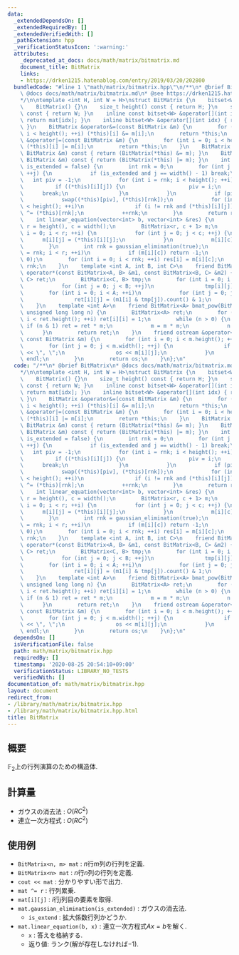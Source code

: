 ```yaml
---
data:
  _extendedDependsOn: []
  _extendedRequiredBy: []
  _extendedVerifiedWith: []
  _pathExtension: hpp
  _verificationStatusIcon: ':warning:'
  attributes:
    _deprecated_at_docs: docs/math/matrix/bitmatrix.md
    document_title: BitMatrix
    links:
    - https://drken1215.hatenablog.com/entry/2019/03/20/202800
  bundledCode: "#line 1 \"math/matrix/bitmatrix.hpp\"\n/**\n* @brief BitMatrix\n*\
    \ @docs docs/math/matrix/bitmatrix.md\n* @see https://drken1215.hatenablog.com/entry/2019/03/20/202800\n\
    */\n\ntemplate <int H, int W = H>\nstruct BitMatrix {\n    bitset<W> mat[H];\n\
    \    BitMatrix() {}\n    size_t height() const { return H; }\n    size_t width()\
    \ const { return W; }\n    inline const bitset<W> &operator[](int idx) const {\
    \ return mat[idx]; }\n    inline bitset<W> &operator[](int idx) { return mat[idx];\
    \ }\n    BitMatrix &operator&=(const BitMatrix &m) {\n        for (int i = 0;\
    \ i < height(); ++i) (*this)[i] &= m[i];\n        return *this;\n    }\n    BitMatrix\
    \ &operator|=(const BitMatrix &m) {\n        for (int i = 0; i < height(); ++i)\
    \ (*this)[i] |= m[i];\n        return *this;\n    }\n    BitMatrix operator&(const\
    \ BitMatrix &m) const { return (BitMatrix(*this) &= m); }\n    BitMatrix operator|(const\
    \ BitMatrix &m) const { return (BitMatrix(*this) |= m); }\n    int gaussian_elimination(bool\
    \ is_extended = false) {\n        int rnk = 0;\n        for (int j = 0; j < width();\
    \ ++j) {\n            if (is_extended and j == width() - 1) break;\n         \
    \   int piv = -1;\n            for (int i = rnk; i < height(); ++i) {\n      \
    \          if ((*this)[i][j]) {\n                    piv = i;\n              \
    \      break;\n                }\n            }\n            if (piv == -1) continue;\n\
    \            swap((*this)[piv], (*this)[rnk]);\n            for (int i = 0; i\
    \ < height(); ++i)\n                if (i != rnk and (*this)[i][j]) (*this)[i]\
    \ ^= (*this)[rnk];\n            ++rnk;\n        }\n        return rnk;\n    }\n\
    \    int linear_equation(vector<int> b, vector<int> &res) {\n        const int\
    \ r = height(), c = width();\n        BitMatrix<r, c + 1> m;\n        for (int\
    \ i = 0; i < r; ++i) {\n            for (int j = 0; j < c; ++j) {\n          \
    \      m[i][j] = (*this)[i][j];\n            }\n            m[i][c] = b[i];\n\
    \        }\n        int rnk = gaussian_elimination(true);\n        for (int i\
    \ = rnk; i < r; ++i)\n            if (m[i][c]) return -1;\n        res.assign(c,\
    \ 0);\n        for (int i = 0; i < rnk; ++i) res[i] = m[i][c];\n        return\
    \ rnk;\n    }\n    template <int A, int B, int C>\n    friend BitMatrix<A, C>\
    \ operator*(const BitMatrix<A, B> &m1, const BitMatrix<B, C> &m2) {\n        BitMatrix<A,\
    \ C> ret;\n        BitMatrix<C, B> tmp;\n        for (int i = 0; i < C; ++i)\n\
    \            for (int j = 0; j < B; ++j)\n                tmp[i][j] = m2[j][i];\n\
    \        for (int i = 0; i < A; ++i)\n            for (int j = 0; j < C; ++j)\n\
    \                ret[i][j] = (m1[i] & tmp[j]).count() & 1;\n        return ret;\n\
    \    }\n    template <int A>\n    friend BitMatrix<A> bmat_pow(BitMatrix<A> m,\
    \ unsigned long long n) {\n        BitMatrix<A> ret;\n        for (int i = 0;\
    \ i < ret.height(); ++i) ret[i][i] = 1;\n        while (n > 0) {\n           \
    \ if (n & 1) ret = ret * m;\n            m = m * m;\n            n >>= 1;\n  \
    \      }\n        return ret;\n    }\n    friend ostream &operator<<(ostream &os,\
    \ const BitMatrix &m) {\n        for (int i = 0; i < m.height(); ++i) {\n    \
    \        for (int j = 0; j < m.width(); ++j) {\n                if (j > 0) os\
    \ << \", \";\n                os << m[i][j];\n            }\n            os <<\
    \ endl;\n        }\n        return os;\n    }\n};\n"
  code: "/**\n* @brief BitMatrix\n* @docs docs/math/matrix/bitmatrix.md\n* @see https://drken1215.hatenablog.com/entry/2019/03/20/202800\n\
    */\n\ntemplate <int H, int W = H>\nstruct BitMatrix {\n    bitset<W> mat[H];\n\
    \    BitMatrix() {}\n    size_t height() const { return H; }\n    size_t width()\
    \ const { return W; }\n    inline const bitset<W> &operator[](int idx) const {\
    \ return mat[idx]; }\n    inline bitset<W> &operator[](int idx) { return mat[idx];\
    \ }\n    BitMatrix &operator&=(const BitMatrix &m) {\n        for (int i = 0;\
    \ i < height(); ++i) (*this)[i] &= m[i];\n        return *this;\n    }\n    BitMatrix\
    \ &operator|=(const BitMatrix &m) {\n        for (int i = 0; i < height(); ++i)\
    \ (*this)[i] |= m[i];\n        return *this;\n    }\n    BitMatrix operator&(const\
    \ BitMatrix &m) const { return (BitMatrix(*this) &= m); }\n    BitMatrix operator|(const\
    \ BitMatrix &m) const { return (BitMatrix(*this) |= m); }\n    int gaussian_elimination(bool\
    \ is_extended = false) {\n        int rnk = 0;\n        for (int j = 0; j < width();\
    \ ++j) {\n            if (is_extended and j == width() - 1) break;\n         \
    \   int piv = -1;\n            for (int i = rnk; i < height(); ++i) {\n      \
    \          if ((*this)[i][j]) {\n                    piv = i;\n              \
    \      break;\n                }\n            }\n            if (piv == -1) continue;\n\
    \            swap((*this)[piv], (*this)[rnk]);\n            for (int i = 0; i\
    \ < height(); ++i)\n                if (i != rnk and (*this)[i][j]) (*this)[i]\
    \ ^= (*this)[rnk];\n            ++rnk;\n        }\n        return rnk;\n    }\n\
    \    int linear_equation(vector<int> b, vector<int> &res) {\n        const int\
    \ r = height(), c = width();\n        BitMatrix<r, c + 1> m;\n        for (int\
    \ i = 0; i < r; ++i) {\n            for (int j = 0; j < c; ++j) {\n          \
    \      m[i][j] = (*this)[i][j];\n            }\n            m[i][c] = b[i];\n\
    \        }\n        int rnk = gaussian_elimination(true);\n        for (int i\
    \ = rnk; i < r; ++i)\n            if (m[i][c]) return -1;\n        res.assign(c,\
    \ 0);\n        for (int i = 0; i < rnk; ++i) res[i] = m[i][c];\n        return\
    \ rnk;\n    }\n    template <int A, int B, int C>\n    friend BitMatrix<A, C>\
    \ operator*(const BitMatrix<A, B> &m1, const BitMatrix<B, C> &m2) {\n        BitMatrix<A,\
    \ C> ret;\n        BitMatrix<C, B> tmp;\n        for (int i = 0; i < C; ++i)\n\
    \            for (int j = 0; j < B; ++j)\n                tmp[i][j] = m2[j][i];\n\
    \        for (int i = 0; i < A; ++i)\n            for (int j = 0; j < C; ++j)\n\
    \                ret[i][j] = (m1[i] & tmp[j]).count() & 1;\n        return ret;\n\
    \    }\n    template <int A>\n    friend BitMatrix<A> bmat_pow(BitMatrix<A> m,\
    \ unsigned long long n) {\n        BitMatrix<A> ret;\n        for (int i = 0;\
    \ i < ret.height(); ++i) ret[i][i] = 1;\n        while (n > 0) {\n           \
    \ if (n & 1) ret = ret * m;\n            m = m * m;\n            n >>= 1;\n  \
    \      }\n        return ret;\n    }\n    friend ostream &operator<<(ostream &os,\
    \ const BitMatrix &m) {\n        for (int i = 0; i < m.height(); ++i) {\n    \
    \        for (int j = 0; j < m.width(); ++j) {\n                if (j > 0) os\
    \ << \", \";\n                os << m[i][j];\n            }\n            os <<\
    \ endl;\n        }\n        return os;\n    }\n};\n"
  dependsOn: []
  isVerificationFile: false
  path: math/matrix/bitmatrix.hpp
  requiredBy: []
  timestamp: '2020-08-25 20:54:10+09:00'
  verificationStatus: LIBRARY_NO_TESTS
  verifiedWith: []
documentation_of: math/matrix/bitmatrix.hpp
layout: document
redirect_from:
- /library/math/matrix/bitmatrix.hpp
- /library/math/matrix/bitmatrix.hpp.html
title: BitMatrix
---
```

## 概要

$\mathbb{F}_2$上の行列演算のための構造体.

## 計算量

- ガウスの消去法 : $O(RC^2)$
- 連立一次方程式 : $O(RC^2)$

## 使用例

- `BitMatrix<n, m> mat` : $n$行$m$列の行列を定義.
- `BitMatrix<n> mat` : $n$行$n$列の行列を定義.
- `cout << mat` : 分かりやすい形で出力.
- `mat ^= r` : 行列累乗.
- `mat[i][j]` : $i$行$j$列目の要素を取得.
- `mat.gaussian_elimination(is_extended)` : ガウスの消去法.
  - `is_extend` : 拡大係数行列かどうか.
- `mat.linear_equation(b, x)` : 連立一次方程式$Ax = b$を解く.
  - `x` : 答えを格納する.
  - 返り値: ランク(解が存在しなければ$-1$).
